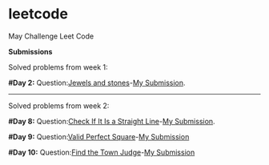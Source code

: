 # leetcode
May Challenge Leet Code

**Submissions**

Solved problems from week 1:

**#Day 2:** Question:[Jewels and stones](https://leetcode.com/problems/jewels-and-stones/)-[My Submission](https://leetcode.com/problems/jewels-and-stones/discuss/625794/simple-c++-code).

------------------------------------------------------------------------------------------------------------------------------
Solved problems from week 2:

**#Day 8:** Question:[Check If It Is a Straight Line](https://leetcode.com/explore/challenge/card/may-leetcoding-challenge/535/week-2-may-8th-may-14th/3323/)-[My Submission](https://leetcode.com/explore/challenge/card/may-leetcoding-challenge/535/week-2-may-8th-may-14th/3323/discuss/624874/cpp-simple-solution).

**#Day 9:** Question:[Valid Perfect Square](https://leetcode.com/explore/challenge/card/may-leetcoding-challenge/535/week-2-may-8th-may-14th/3324/)-[My Submission](https://leetcode.com/explore/challenge/card/may-leetcoding-challenge/535/week-2-may-8th-may-14th/3324/discuss/624879/cpp-simple-code)

**#Day 10:** Question:[Find the Town Judge](https://leetcode.com/explore/challenge/card/may-leetcoding-challenge/535/week-2-may-8th-may-14th/3325/)-[My Submission](https://leetcode.com/explore/challenge/card/may-leetcoding-challenge/535/week-2-may-8th-may-14th/3325/discuss/624885/cpp-simple-code)
